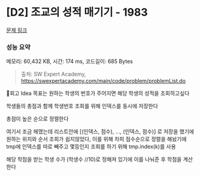 # [D2] 조교의 성적 매기기 - 1983 

[문제 링크](https://swexpertacademy.com/main/code/problem/problemDetail.do?contestProbId=AV5PwGK6AcIDFAUq) 

### 성능 요약

메모리: 60,432 KB, 시간: 174 ms, 코드길이: 685 Bytes



> 출처: SW Expert Academy, https://swexpertacademy.com/main/code/problem/problemList.do

🎃회고
Idea
목표는 원하는 학생의 번호가 주어지면 해당 학생의 성적을 조회하고싶다

학생들의 총점과 함께 학생번호 조회를 위해 인덱스를 동시에 저장한다

총점이 높은 순으로 정렬한다

여기서 조금 헤맸는데 리스트안에 [(인덱스, 점수), ..., (인덱스, 점수)] 로 저장을 했기에 원하는 위치와 순서 조회가 쉽지않았다, 이를 위해 차피 점수순으로 정렬을 해놨기에 tmp에 인덱스를 따로 빼주고 몇등인지 조회를 하기 위해 tmp.index(k)를 사용

해당 학점을 받는 학생 수가 (학생수 //10)로 정해져 있기에 이를 나눠준 후 학점을 계산한다
